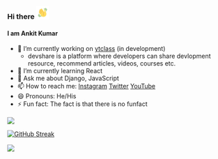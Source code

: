 ### Hi there <img src="hello.gif" width="30px">

#### I am Ankit Kumar

- 🔭 I’m currently working on [ytclass](https://ytclass.herokuapp.com/) (in development)
    - devshare is a platform where developers can share devlopment resource, recommend articles, videos, courses etc.
- 🌱 I’m currently learning React
- 💬 Ask me about Django, JavaScript
- 📫 How to reach me: [Instagram](https://www.instagram.com/ankitandrel/) [Twitter](https://twitter.com/ankitandrel) [YouTube](https://www.youtube.com/channel/UCJhZTtVqmOpHLvIRiXqu4-A)
- 😄 Pronouns: He/His
- ⚡ Fun fact: The fact is that there is no funfact


<img align="center" src="https://github-readme-stats.vercel.app/api/?username=ankitdevelops&theme=dark" />

[![GitHub Streak](https://github-readme-streak-stats.herokuapp.com?user=ankitdevelops&theme=dark&date_format=M%20j%5B%2C%20Y%5D)](https://git.io/streak-stats)

<img align="center" src="https://github-readme-stats.vercel.app/api/top-langs/?username=ankitdevelops&theme=dark" />

<!-- <img align="center" src="https://github-readme-stats.vercel.app/api/pin/?username=<USERNAME>&theme=dark" /> -->

